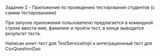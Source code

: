 Задание 2 - Приложение по проведению тестирования студентов (с самим тестированием)

При запуске приложения пользователю предлагается в командной строке ввести имя, фамилию и пройти тест, в конце
выводится результат теста.

Написан юнит-тест для TestServiceImpl и интеграционный тест для CsvQuestionDao